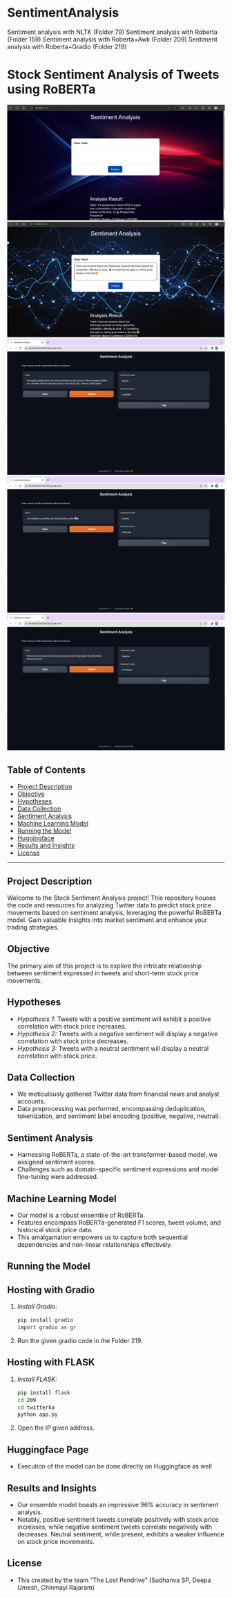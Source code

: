 # SentimentAnalysis
Sentiment analysis with NLTK (Folder 79) 
Sentiment analysis with Roberta (Folder 159)
Sentiment analysis with Roberta+Awk (Folder 209)
Sentiment analysis with Roberta+Gradio (Folder 219)

<!-- MARKER: Start of README -->

# Stock Sentiment Analysis of Tweets using RoBERTa


![Feature 1 Screenshot](Media/1.jpeg)
![Feature 1 Screenshot](Media/2.jpeg)
![Feature 1 Screenshot](Media/3.png)
![Feature 1 Screenshot](Media/4.png)
![Feature 1 Screenshot](Media/5.png)

## Table of Contents

- [Project Description](#project-description)
- [Objective](#objective)
- [Hypotheses](#hypotheses)
- [Data Collection](#data-collection)
- [Sentiment Analysis](#sentiment-analysis)
- [Machine Learning Model](#machine-learning-model)
- [Running the Model](#running-the-model)
- [Huggingface](https://huggingface.co/sudhanvasp/Sentiment-Analysis)
- [Results and Insights](#results-and-insights)
- [License](#license)

---

<!-- MARKER: Project Description -->

## Project Description

Welcome to the Stock Sentiment Analysis project! This repository houses the code and resources for analyzing Twitter data to predict stock price movements based on sentiment analysis, leveraging the powerful RoBERTa model. Gain valuable insights into market sentiment and enhance your trading strategies.

<!-- MARKER: Objective -->

## Objective

The primary aim of this project is to explore the intricate relationship between sentiment expressed in tweets and short-term stock price movements.

<!-- MARKER: Hypotheses -->

## Hypotheses

- *Hypothesis 1:* Tweets with a positive sentiment will exhibit a positive correlation with stock price increases.
- *Hypothesis 2:* Tweets with a negative sentiment will display a negative correlation with stock price decreases.
- *Hypothesis 3:* Tweets with a neutral sentiment will display a neutral correlation with stock price.

<!-- MARKER: Data Collection -->

## Data Collection

- We meticulously gathered Twitter data from financial news and analyst accounts.
- Data preprocessing was performed, encompassing deduplication, tokenization, and sentiment label encoding (positive, negative, neutral).

<!-- MARKER: Sentiment Analysis -->

## Sentiment Analysis

- Harnessing RoBERTa, a state-of-the-art transformer-based model, we assigned sentiment scores.
- Challenges such as domain-specific sentiment expressions and model fine-tuning were addressed.

<!-- MARKER: Machine Learning Model -->

## Machine Learning Model

- Our model is a robust ensemble of RoBERTa.
- Features encompass RoBERTa-generated F1 scores, tweet volume, and historical stock price data.
- This amalgamation empowers us to capture both sequential dependencies and non-linear relationships effectively.

<!-- MARKER: Running the Model -->

## Running the Model

## Hosting with Gradio

1. *Install Gradio:*
   ```bash
   pip install gradio
   import gradio as gr

2. Run the given gradio code in the Folder 219.
## Hosting with FLASK

1. *Install FLASK:*
   ```bash
   pip install flask
   cd 209
   cd twitterka
   python app.py 

2. Open the IP given address.
<!-- MARKER: Project Description -->

## Huggingface Page
- Execution of the model can be done directly on Huggingface as well


<!-- MARKER: Results and Insights-->

## Results and Insights

- Our ensemble model boasts an impressive 96% accuracy in sentiment analysis.
- Notably, positive sentiment tweets correlate positively with stock price increases, while negative sentiment tweets correlate negatively with decreases. Neutral sentiment, while present, exhibits a weaker influence on stock price movements.

  
<!-- MARKER: License-->
## License

- This created by the team "The Lost Pendrive" (Sudhanva SP, Deepa Umesh, Chinmayi Rajaram)
